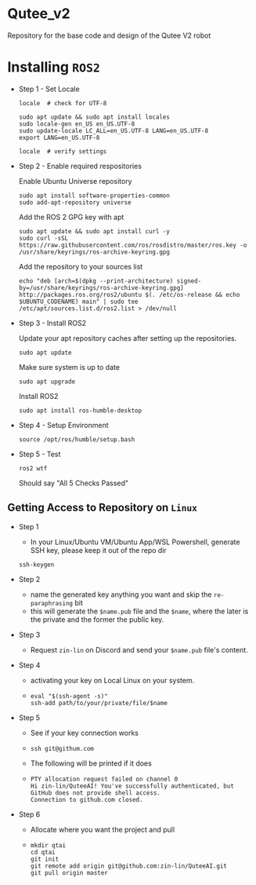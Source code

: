 # Qutee_v2
Repository for the base code and design of the Qutee V2 robot


# Installing `ROS2`

- Step 1 - Set Locale
    ```shell
    locale  # check for UTF-8

    sudo apt update && sudo apt install locales
    sudo locale-gen en_US en_US.UTF-8
    sudo update-locale LC_ALL=en_US.UTF-8 LANG=en_US.UTF-8
    export LANG=en_US.UTF-8

    locale  # verify settings
    ```
- Step 2 - Enable required respositories

    Enable Ubuntu Universe repository
    ```shell
    sudo apt install software-properties-common
    sudo add-apt-repository universe
    ```

    Add the ROS 2 GPG key with apt
    ```shell
    sudo apt update && sudo apt install curl -y
    sudo curl -sSL https://raw.githubusercontent.com/ros/rosdistro/master/ros.key -o /usr/share/keyrings/ros-archive-keyring.gpg
    ```

    Add the repository to your sources list
    ```shell
    echo "deb [arch=$(dpkg --print-architecture) signed-by=/usr/share/keyrings/ros-archive-keyring.gpg] http://packages.ros.org/ros2/ubuntu $(. /etc/os-release && echo $UBUNTU_CODENAME) main" | sudo tee /etc/apt/sources.list.d/ros2.list > /dev/null
    ```

- Step 3 - Install ROS2

    Update your apt repository caches after setting up the repositories.
    ```shell
    sudo apt update
    ```
    Make sure system is up to date
    ```shell
    sudo apt upgrade
    ```
    Install ROS2
    ```shell
    sudo apt install ros-humble-desktop
    ```

- Step 4 - Setup Environment
    ```shell
    source /opt/ros/humble/setup.bash
    ```

- Step 5 - Test
    ```shell
    ros2 wtf
    ```
    Should say "All 5 Checks Passed"

## Getting Access to Repository on `Linux`
- Step 1
  - In your Linux/Ubuntu VM/Ubuntu App/WSL Powershell, generate SSH key, please keep it out of the repo dir
  ```shell
  ssh-keygen
  ```

- Step 2
  - name the generated key anything you want and skip the `re-paraphrasing` bit
  - this will generate the `$name.pub` file and the `$name`, where the later is the private and the former the public key.
- Step 3
  - Request `zin-lin` on Discord and send your `$name.pub` file's content.
- Step 4
  - activating your key on Local Linux on your system.
  - ```shell
    eval "$(ssh-agent -s)"
    ssh-add path/to/your/private/file/$name
    ```
- Step 5
  - See if your key connection works
  - ```shell
    ssh git@githum.com
    ```
  - The following will be printed if it does
  - ```shell
    PTY allocation request failed on channel 0
    Hi zin-lin/QuteeAI! You've successfully authenticated, but GitHub does not provide shell access.
    Connection to github.com closed.
    ```
- Step 6 
  - Allocate where you want the project and pull
  - ```shell
    mkdir qtai
    cd qtai
    git init
    git remote add origin git@github.com:zin-lin/QuteeAI.git
    git pull origin master
    ```